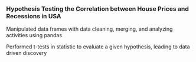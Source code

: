 ### Hypothesis Testing the Correlation between House Prices and Recessions in USA

Manipulated data frames with data cleaning, merging, and analyzing activities using pandas

Performed t-tests in statistic to evaluate a given hypothesis, leading to data driven discovery
